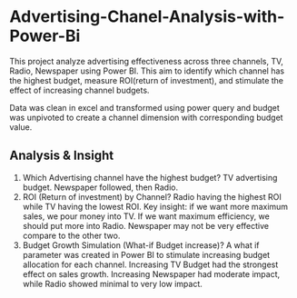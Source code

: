 # Advertising-Chanel-Analysis-with-Power-Bi
This project analyze advertising effectiveness across three channels, TV, Radio, Newspaper using Power BI. This aim to identify which channel has the highest budget, measure ROI(return of investment), and stimulate the effect of increasing channel budgets.

Data was clean in excel and transformed using power query and budget was unpivoted to create a channel dimension with corresponding budget value.
## Analysis & Insight
1.	Which Advertising channel have the highest budget?
TV advertising budget. Newspaper followed, then Radio.
2.	ROI (Return of investment) by Channel?
Radio having the highest ROI while TV having the lowest ROI.
Key insight: if we want more maximum sales, we pour money into TV. 
If we want maximum efficiency, we should put more into Radio.
Newspaper may not be very effective compare to the other two.
3.	Budget Growth Simulation (What-if Budget increase)?
A what if parameter was created in Power BI to stimulate increasing budget allocation for each channel.
Increasing TV Budget had the strongest effect on sales growth.
Increasing  Newspaper  had moderate impact, while Radio showed minimal to very low impact.

